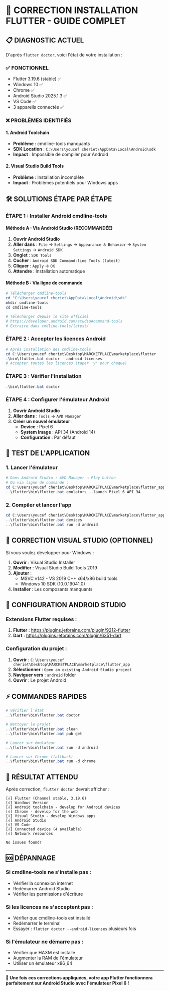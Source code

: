 # 🔧 CORRECTION INSTALLATION FLUTTER - GUIDE COMPLET

## 📋 DIAGNOSTIC ACTUEL

D'après `flutter doctor`, voici l'état de votre installation :

### ✅ **FONCTIONNEL**
- Flutter 3.19.6 (stable) ✅
- Windows 10 ✅  
- Chrome ✅
- Android Studio 2025.1.3 ✅
- VS Code ✅
- 3 appareils connectés ✅

### ❌ **PROBLÈMES IDENTIFIÉS**

#### 1. **Android Toolchain** 
- **Problème** : cmdline-tools manquants
- **SDK Location** : `C:\Users\youcef cheriet\AppData\Local\Android\sdk`
- **Impact** : Impossible de compiler pour Android

#### 2. **Visual Studio Build Tools**
- **Problème** : Installation incomplète
- **Impact** : Problèmes potentiels pour Windows apps

## 🛠️ SOLUTIONS ÉTAPE PAR ÉTAPE

### **ÉTAPE 1 : Installer Android cmdline-tools**

#### **Méthode A : Via Android Studio (RECOMMANDÉE)**

1. **Ouvrir Android Studio**
2. **Aller dans** : `File` → `Settings` → `Appearance & Behavior` → `System Settings` → `Android SDK`
3. **Onglet** : `SDK Tools`
4. **Cocher** : `Android SDK Command-line Tools (latest)`
5. **Cliquer** : `Apply` → `OK`
6. **Attendre** : Installation automatique

#### **Méthode B : Via ligne de commande**

```powershell
# Télécharger cmdline-tools
cd "C:\Users\youcef cheriet\AppData\Local\Android\sdk"
mkdir cmdline-tools
cd cmdline-tools

# Télécharger depuis le site officiel
# https://developer.android.com/studio#command-tools
# Extraire dans cmdline-tools/latest/
```

### **ÉTAPE 2 : Accepter les licences Android**

```powershell
# Après installation des cmdline-tools
cd C:\Users\youcef cheriet\Desktop\MARCKETPLACE\marketplace\flutter
.\bin\flutter.bat doctor --android-licenses
# Accepter toutes les licences (taper 'y' pour chaque)
```

### **ÉTAPE 3 : Vérifier l'installation**

```powershell
.\bin\flutter.bat doctor
```

### **ÉTAPE 4 : Configurer l'émulateur Android**

1. **Ouvrir Android Studio**
2. **Aller dans** : `Tools` → `AVD Manager`
3. **Créer un nouvel émulateur** :
   - **Device** : Pixel 6
   - **System Image** : API 34 (Android 14)
   - **Configuration** : Par défaut

## 🚀 TEST DE L'APPLICATION

### **1. Lancer l'émulateur**
```powershell
# Dans Android Studio : AVD Manager → Play button
# Ou via ligne de commande :
cd C:\Users\youcef cheriet\Desktop\MARCKETPLACE\marketplace\flutter_app
..\flutter\bin\flutter.bat emulators --launch Pixel_6_API_34
```

### **2. Compiler et lancer l'app**
```powershell
cd C:\Users\youcef cheriet\Desktop\MARCKETPLACE\marketplace\flutter_app
..\flutter\bin\flutter.bat devices
..\flutter\bin\flutter.bat run -d android
```

## 🔧 CORRECTION VISUAL STUDIO (OPTIONNEL)

Si vous voulez développer pour Windows :

1. **Ouvrir** : Visual Studio Installer
2. **Modifier** : Visual Studio Build Tools 2019
3. **Ajouter** : 
   - MSVC v142 - VS 2019 C++ x64/x86 build tools
   - Windows 10 SDK (10.0.19041.0)
4. **Installer** : Les composants manquants

## 📱 CONFIGURATION ANDROID STUDIO

### **Extensions Flutter requises :**

1. **Flutter** : https://plugins.jetbrains.com/plugin/9212-flutter
2. **Dart** : https://plugins.jetbrains.com/plugin/6351-dart

### **Configuration du projet :**

1. **Ouvrir** : `C:\Users\youcef cheriet\Desktop\MARCKETPLACE\marketplace\flutter_app`
2. **Sélectionner** : `Open an existing Android Studio project`
3. **Naviguer vers** : `android` folder
4. **Ouvrir** : Le projet Android

## ⚡ COMMANDES RAPIDES

```powershell
# Vérifier l'état
..\flutter\bin\flutter.bat doctor

# Nettoyer le projet
..\flutter\bin\flutter.bat clean
..\flutter\bin\flutter.bat pub get

# Lancer sur émulateur
..\flutter\bin\flutter.bat run -d android

# Lancer sur Chrome (fallback)
..\flutter\bin\flutter.bat run -d chrome
```

## 🎯 RÉSULTAT ATTENDU

Après correction, `flutter doctor` devrait afficher :

```
[√] Flutter (Channel stable, 3.19.6)
[√] Windows Version
[√] Android toolchain - develop for Android devices
[√] Chrome - develop for the web
[√] Visual Studio - develop Windows apps
[√] Android Studio
[√] VS Code
[√] Connected device (4 available)
[√] Network resources

No issues found!
```

## 🆘 DÉPANNAGE

### **Si cmdline-tools ne s'installe pas :**
- Vérifier la connexion internet
- Redémarrer Android Studio
- Vérifier les permissions d'écriture

### **Si les licences ne s'acceptent pas :**
- Vérifier que cmdline-tools est installé
- Redémarrer le terminal
- Essayer : `flutter doctor --android-licenses` plusieurs fois

### **Si l'émulateur ne démarre pas :**
- Vérifier que HAXM est installé
- Augmenter la RAM de l'émulateur
- Utiliser un émulateur x86_64

---

**🎉 Une fois ces corrections appliquées, votre app Flutter fonctionnera parfaitement sur Android Studio avec l'émulateur Pixel 6 !**


